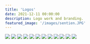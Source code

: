 ```yaml
---
title: 'Logos'
date: 2021-12-11 00:00:00
description: Logo work and branding.
featured_image: '/images/sentien.JPG'
---
```



<div class="gallery" data-columns="4">
	<img src="/images/le_carr_overprint.jpg">
	<img src="/images/sentien.JPG">
	<img src="/images/tide_logo.jpg">
	<img src="/images/bwb_transparent.png">
	<img src="/images/lonely.png">
	<img src="/images/chigo.png">	
	<img src="/images/freely-bottle.JPG">
	<img src="/images/spark_transparent.png">
	<img src="/images/sign2.jpg">	
	<img src="/images/wwn.png">
	<img src="/images/bud_bloom_box2.jpg">	
	<img src="/images/talmadge_bros.png">	

	

	
	
</div>

